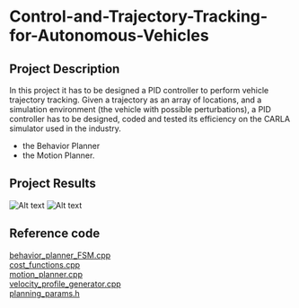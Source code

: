 # Control-and-Trajectory-Tracking-for-Autonomous-Vehicles
## Project Description
In this project it has to be designed a PID controller to perform vehicle trajectory tracking. Given a trajectory as an array of locations, and a simulation environment (the vehicle with possible perturbations), a PID controller has to be designed, coded and tested its efficiency on the CARLA simulator used in the industry.

 * the Behavior Planner
 * the Motion Planner. 
 
 ## Project Results
![Alt text](Pics/ss2.png "Overtake")
![Alt text](Pics/ss1.png "Free drive")

## Reference code
[behavior_planner_FSM.cpp](project/starter_files/behavior_planner_FSM.cpp)
<br>
[cost_functions.cpp](project/starter_files/cost_functions.cpp)
<br>
[motion_planner.cpp](project/starter_files/motion_planner.cpp)
<br>
[velocity_profile_generator.cpp](project/starter_files/velocity_profile_generator.cpp)
<br>
[planning_params.h](project/starter_files/planning_params.h)
